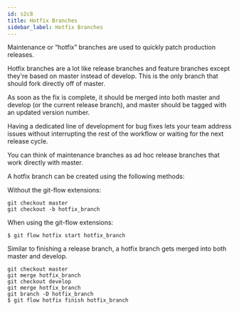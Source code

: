 ```yaml
---
id: s2c8
title: Hotfix Branches
sidebar_label: Hotfix Branches
---
```


<!-- Git flow workflow - Hotfix Branches -->


Maintenance or “hotfix” branches are used to quickly patch production releases.

Hotfix branches are a lot like release branches and feature branches except they're based on master instead of develop.
This is the only branch that should fork directly off of master.

As soon as the fix is complete, it should be merged into both master and develop (or the current release branch), and master should be tagged with an updated version number.




Having a dedicated line of development for bug fixes lets your team address issues without interrupting the rest of the workflow or waiting for the next release cycle.

You can think of maintenance branches as ad hoc release branches that work directly with master.

A hotfix branch can be created using the following methods:


Without the git-flow extensions:

```
git checkout master
git checkout -b hotfix_branch
```

When using the git-flow extensions:

```
$ git flow hotfix start hotfix_branch
```

Similar to finishing a release branch, a hotfix branch gets merged into both master and develop.



```
git checkout master
git merge hotfix_branch
git checkout develop
git merge hotfix_branch
git branch -D hotfix_branch
$ git flow hotfix finish hotfix_branch
```
